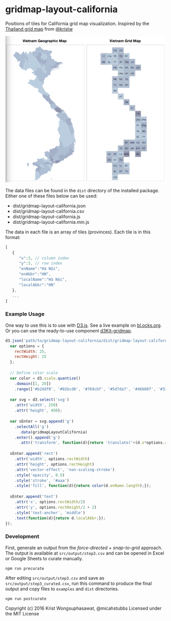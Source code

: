# gridmap-layout-california

Positions of tiles for California grid map visualization.  Inspired by the [Thailand grid map](https://github.com/kristw/gridmap-layout-thailand) from [@kristw](https://twitter.com/kristw)

<p align="center">
  <img src="examples/screenshot.png">
</p>

The data files can be found in the ```dist``` directory of the installed package. Either one of these files below can be used:

- dist/gridmap-layout-california.json
- dist/gridmap-layout-california.csv
- dist/gridmap-layout-california.js
- dist/gridmap-layout-california.min.js

The data in each file is an array of tiles (provinces). Each tile is in this format:

```javascript
[
   {  
      "x":3, // column index
      "y":3, // row index
      "enName":"Hà Nội",
      "enAbbr":"HN",
      "localName":"Hà Nội",
      "localAbbr":"HN"
   },
   ...
]
```

### Example Usage

One way to use this is to use with [D3.js](http://d3js.org/). See a live example on [bl.ocks.org](http://bl.ocks.org/kristw/09ead46529638309cd60). Or you can use the ready-to-use component [d3Kit-gridmap](https://github.com/kristw/d3kit-gridmap).

```javascript
d3.json('path/to/gridmap-layout-california/dist/gridmap-layout-california.json', function(error, gridmapLayoutCalifornia){
  var options = {
    rectWidth: 25,
    rectHeight: 25
  };

  // Define color scale
  var color = d3.scale.quantize()
    .domain([1, 20])
    .range(['#b2ddf0', '#92bcd8', '#769cbf', '#5d7da7', '#46608f', '#334577', '#232d5f']);

  var svg = d3.select('svg')
    .attr('width', 250)
    .attr('height', 450);

  var sEnter = svg.append('g')
    .selectAll('g')
      .data(gridmapLayoutCalifornia)
    .enter().append('g')
      .attr('transform', function(d){return 'translate('+(d.x*options.rectWidth)+','+(d.y*options.rectHeight)+')';});

  sEnter.append('rect')
    .attr('width', options.rectWidth)
    .attr('height', options.rectHeight)
    .attr('vector-effect', 'non-scaling-stroke')
    .style('opacity', 0.5)
    .style('stroke', '#aaa')
    .style('fill', function(d){return color(d.enName.length);});

  sEnter.append('text')
    .attr('x', options.rectWidth/2)
    .attr('y', options.rectHeight/2 + 2)
    .style('text-anchor', 'middle')
    .text(function(d){return d.localAbbr;});
});
```

### Development

First, generate an output from the *force-directed + snap-to-grid* approach. The output is available at ```src/output/step3.csv``` and can be opened in Excel or Google Sheets to curate manually.

```
npm run precurate
```

After editing ```src/output/step3.csv``` and save as ```src/output/step3_curated.csv```, run this command to produce the final output and copy files to `examples` and `dist` directories.

```
npm run postcurate
```

Copyright (c) 2016 Krist Wongsuphasawat, @micahstubbs Licensed under the MIT License
